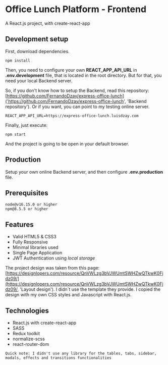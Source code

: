 # Office Lunch Platform - Frontend

A React.js project, with create-react-app

## Development setup
First, download dependencies.

```
npm install
```
Then, you need to configure your own **REACT_APP_API_URL** in **.env.development** file, that is located in the root directory. But for that, you need your local Backend server.

So, if you don't know how to setup the Backend, read this repository: [https://github.com/FernandoDzay/express-office-lunch]('https://github.com/FernandoDzay/express-office-lunch', 'Backend repository'). Or if you want, you can point to my testing online server.
```
REACT_APP_API_URL=https://express-office-lunch.luisdzay.com
```

Finally, just execute:
```
npm start
```
And the project is going to be open in your default browser.

## Production
Setup your own online Backend server, and then configure **.env.production** file.

## Prerequisites
```
node@v16.15.0 or higher
npm@8.5.5 or higher
```

## Features
* Valid HTML5 & CSS3
* Fully Responsive
* Minimal libraries used
* Single Page Application
* JWT Authentication using *local storage*

The project design was taken from this page: [https://designlopers.com/resource/QnVWLzg3bVJWUmtSWHZwQTkwK0Fjdz09/](https://designlopers.com/resource/QnVWLzg3bVJWUmtSWHZwQTkwK0Fjdz09/, 'Layout design'). I didn´t use the template they provide. I copied the design with my own CSS styles and Javascript with React.js.

## Technologies
* React.js with create-react-app
* SASS
* Redux toolkit
* normalize-scss
* react-router-dom

`Quick note: I didn't use any library for the tables, tabs, sidebar, modals, effects and transitions functionalities`